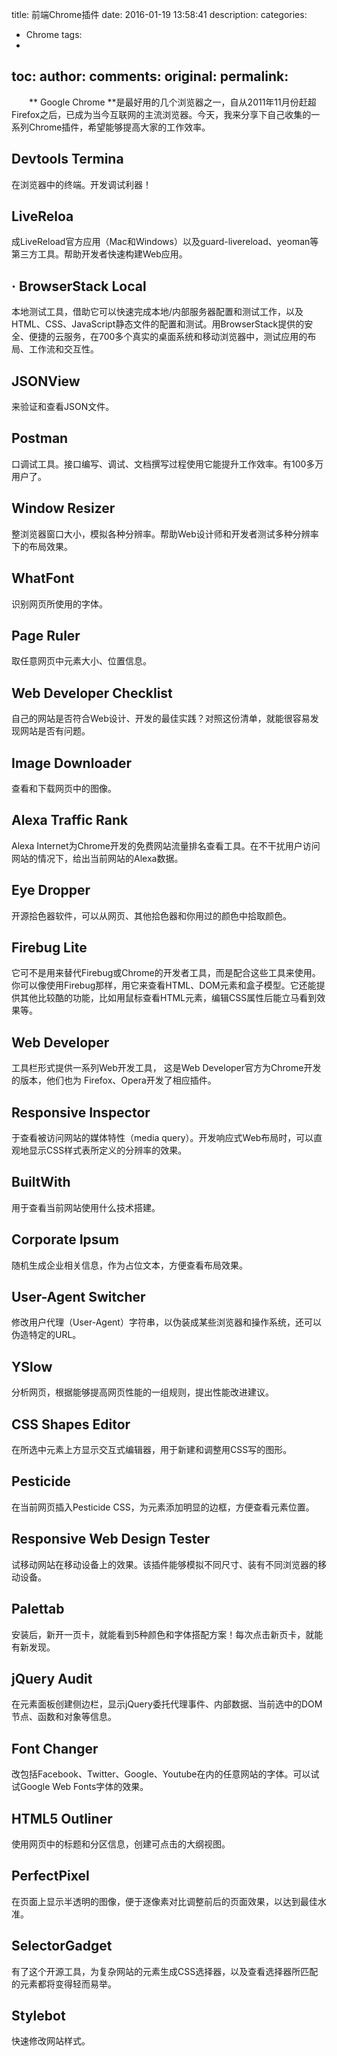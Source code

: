 title: 前端Chrome插件
date: 2016-01-19 13:58:41
description: 
categories:
- Chrome
tags:
- 
toc:
author:
comments:
original:
permalink: 
---
　　** Google Chrome **是最好用的几个浏览器之一，自从2011年11月份赶超Firefox之后，已成为当今互联网的主流浏览器。今天，我来分享下自己收集的一系列Chrome插件，希望能够提高大家的工作效率。
<!-- more -->

## Devtools Termina
在浏览器中的终端。开发调试利器！

## LiveReloa
成LiveReload官方应用（Mac和Windows）以及guard-livereload、yeoman等第三方工具。帮助开发者快速构建Web应用。

## · BrowserStack Local
本地测试工具，借助它可以快速完成本地/内部服务器配置和测试工作，以及HTML、CSS、JavaScript静态文件的配置和测试。用BrowserStack提供的安全、便捷的云服务，在700多个真实的桌面系统和移动浏览器中，测试应用的布局、工作流和交互性。

## JSONView
来验证和查看JSON文件。

## Postman
口调试工具。接口编写、调试、文档撰写过程使用它能提升工作效率。有100多万用户了。

## Window Resizer
整浏览器窗口大小，模拟各种分辨率。帮助Web设计师和开发者测试多种分辨率下的布局效果。

## WhatFont
识别网页所使用的字体。

## Page Ruler
取任意网页中元素大小、位置信息。

## Web Developer Checklist 
自己的网站是否符合Web设计、开发的最佳实践？对照这份清单，就能很容易发现网站是否有问题。

## Image Downloader
查看和下载网页中的图像。

## Alexa Traffic Rank
Alexa Internet为Chrome开发的免费网站流量排名查看工具。在不干扰用户访问网站的情况下，给出当前网站的Alexa数据。

## Eye Dropper
开源拾色器软件，可以从网页、其他拾色器和你用过的颜色中拾取颜色。

## Firebug Lite
它可不是用来替代Firebug或Chrome的开发者工具，而是配合这些工具来使用。你可以像使用Firebug那样，用它来查看HTML、DOM元素和盒子模型。它还能提供其他比较酷的功能，比如用鼠标查看HTML元素，编辑CSS属性后能立马看到效果等。

## Web Developer
工具栏形式提供一系列Web开发工具， 这是Web Developer官方为Chrome开发的版本，他们也为 Firefox、Opera开发了相应插件。

## Responsive Inspector
于查看被访问网站的媒体特性（media query）。开发响应式Web布局时，可以直观地显示CSS样式表所定义的分辨率的效果。

## BuiltWith
用于查看当前网站使用什么技术搭建。

## Corporate Ipsum
随机生成企业相关信息，作为占位文本，方便查看布局效果。

## User-Agent Switcher
修改用户代理（User-Agent）字符串，以伪装成某些浏览器和操作系统，还可以伪造特定的URL。

## YSlow
分析网页，根据能够提高网页性能的一组规则，提出性能改进建议。

## CSS Shapes Editor
在所选中元素上方显示交互式编辑器，用于新建和调整用CSS写的图形。

## Pesticide
在当前网页插入Pesticide CSS，为元素添加明显的边框，方便查看元素位置。

## Responsive Web Design Tester
试移动网站在移动设备上的效果。该插件能够模拟不同尺寸、装有不同浏览器的移动设备。

## Palettab
安装后，新开一页卡，就能看到5种颜色和字体搭配方案！每次点击新页卡，就能有新发现。

## jQuery Audit
在元素面板创建侧边栏，显示jQuery委托代理事件、内部数据、当前选中的DOM节点、函数和对象等信息。

## Font Changer
改包括Facebook、Twitter、Google、Youtube在内的任意网站的字体。可以试试Google Web Fonts字体的效果。

## HTML5 Outliner
使用网页中的标题和分区信息，创建可点击的大纲视图。

## PerfectPixel
在页面上显示半透明的图像，便于逐像素对比调整前后的页面效果，以达到最佳水准。

## SelectorGadget
有了这个开源工具，为复杂网站的元素生成CSS选择器，以及查看选择器所匹配的元素都将变得轻而易举。

## Stylebot
快速修改网站样式。